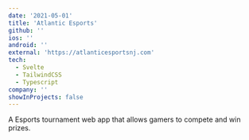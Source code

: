 ```yaml
---
date: '2021-05-01'
title: 'Atlantic Esports'
github: ''
ios: ''
android: ''
external: 'https://atlanticesportsnj.com'
tech:
  - Svelte
  - TailwindCSS
  - Typescript
company: ''
showInProjects: false
---
```


A Esports tournament web app that allows gamers to compete and win prizes.
